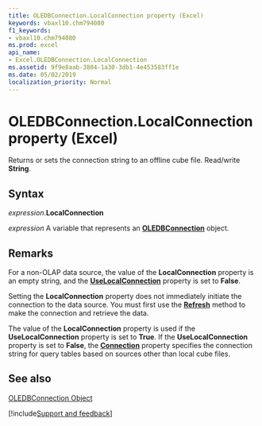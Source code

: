 ```yaml
---
title: OLEDBConnection.LocalConnection property (Excel)
keywords: vbaxl10.chm794080
f1_keywords:
- vbaxl10.chm794080
ms.prod: excel
api_name:
- Excel.OLEDBConnection.LocalConnection
ms.assetid: 9f9e8aab-3804-1a30-3db1-4e453583ff1e
ms.date: 05/02/2019
localization_priority: Normal
---
```



# OLEDBConnection.LocalConnection property (Excel)

Returns or sets the connection string to an offline cube file. Read/write  **String**.


## Syntax

_expression_.**LocalConnection**

_expression_ A variable that represents an **[OLEDBConnection](Excel.OLEDBConnection.md)** object.


## Remarks

For a non-OLAP data source, the value of the  **LocalConnection** property is an empty string, and the **[UseLocalConnection](Excel.OLEDBConnection.UseLocalConnection.md)** property is set to **False**.

Setting the  **LocalConnection** property does not immediately initiate the connection to the data source. You must first use the **[Refresh](Excel.OLEDBConnection.Refresh.md)** method to make the connection and retrieve the data.

The value of the  **LocalConnection** property is used if the **UseLocalConnection** property is set to **True**. If the **UseLocalConnection** property is set to **False**, the **[Connection](Excel.OLEDBConnection.Connection.md)** property specifies the connection string for query tables based on sources other than local cube files.


## See also


[OLEDBConnection Object](Excel.OLEDBConnection.md)

[!include[Support and feedback](~/includes/feedback-boilerplate.md)]
